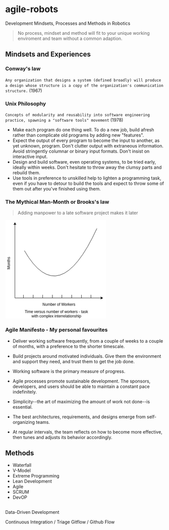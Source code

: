 # agile-robots
Development Mindsets, Processes and Methods in Robotics

> No process, mindset and method will fit to your unique working enviroment and team without a common adaption.

## Mindsets and Experiences 
### Conway's law
`Any organization that designs a system (defined broadly) will produce a design whose structure is a copy of the organization's communication structure.` (1967)

### Unix Philosophy
`Concepts of modularity and reusability into software engineering practice, spawning a "software tools" movement` (1978)

* Make each program do one thing well. To do a new job, build afresh rather than complicate old programs by adding new "features".
* Expect the output of every program to become the input to another, as yet unknown, program. Don't clutter output with extraneous information. Avoid stringently columnar or binary input formats. Don't insist on interactive input.
* Design and build software, even operating systems, to be tried early, ideally within weeks. Don't hesitate to throw away the clumsy parts and rebuild them.
* Use tools in preference to unskilled help to lighten a programming task, even if you have to detour to build the tools and expect to throw some of them out after you've finished using them.

### The Mythical Man-Month or Brooks's law

> Adding manpower to a late software project makes it later

![the mythical man-month](img/mythical_man_month.png)

### Agile Manifesto - My personal favourites 

* Deliver working software frequently, from a couple of weeks to a couple of months, with a preference to the shorter timescale.

* Build projects around motivated individuals. Give them the environment and support they need, and trust them to get the job done.

* Working software is the primary measure of progress.

* Agile processes promote sustainable development. The sponsors, developers, and users should be able to maintain a constant pace indefinitely.

* Simplicity--the art of maximizing the amount of work not done--is essential.

* The best architectures, requirements, and designs emerge from self-organizing teams.

* At regular intervals, the team reflects on how to become more effective, then tunes and adjusts its behavior accordingly.

## Methods
* Waterfall
* V-Model
* Extreme Programming
* Lean Development
* Agile 
* SCRUM
* DevOP

## 


Data-Driven Development

Continuous Integration / 
Triage
Gitflow / Github Flow
